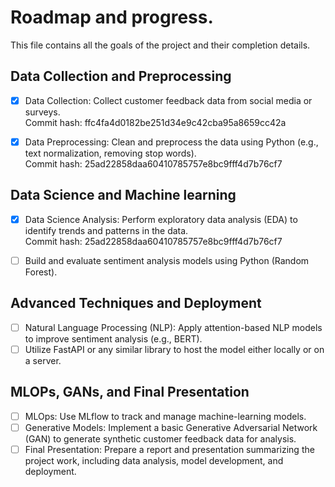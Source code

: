 # Roadmap and progress.
This file contains all the goals of the project and their completion details.

## Data Collection and Preprocessing
- [x] Data Collection: Collect customer feedback data from social media or surveys.  
Commit hash: ffc4fa4d0182be251d34e9c42cba95a8659cc42a

- [x] Data Preprocessing: Clean and preprocess the data using Python (e.g., text normalization, removing stop words).  
Commit hash: 25ad22858daa60410785757e8bc9fff4d7b76cf7

## Data Science and Machine learning
- [x] Data Science Analysis: Perform exploratory data analysis (EDA) to identify trends and patterns in the data.  
Commit hash: 25ad22858daa60410785757e8bc9fff4d7b76cf7

- [ ] Build and evaluate sentiment analysis models using Python (Random Forest).

## Advanced Techniques and Deployment
- [ ] Natural Language Processing (NLP): Apply attention-based NLP models to improve sentiment analysis (e.g., BERT).
- [ ] Utilize FastAPI or any similar library to host the model either locally or on a server.

## MLOPs, GANs, and Final Presentation
- [ ] MLOps: Use MLflow to track and manage machine-learning models.
- [ ] Generative Models: Implement a basic Generative Adversarial Network (GAN) to generate synthetic customer feedback data for analysis.
- [ ] Final Presentation: Prepare a report and presentation summarizing the project work, including data analysis, model development, and deployment.

